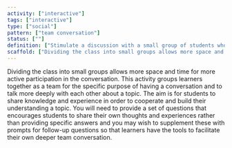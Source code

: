 ```yaml
---
activity: ["interactive"]
tags: ["interactive"]
type: ["social"]
pattern: ["team conversation"]
status: [""]
definition: ["Stimulate a discussion with a small group of students who are working towards a common goal. This doesn't have to be collaborative, but cooperative where students sharing their perspectives and resources but work individually on their own task."]
scaffold: ["Dividing the class into small groups allows more space and time for more active participation in the conversation. This activity groups learners together as a team for the specific purpose of having a conversation and to talk more deeply with each other about a topic. The aim is for students to share knowledge and experience in order to cooperate and build their understanding a topic. You will need to provide a set of questions that encourages students to share their own thoughts and experiences rather than providing specific answers and you may wish to supplement these with prompts for follow-up questions so that learners have the tools to facilitate their own deeper team conversation."]
---
```


Dividing the class into small groups allows more space and time for more active participation in the conversation. This activity groups learners together as a team for the specific purpose of having a conversation and to talk more deeply with each other about a topic. The aim is for students to share knowledge and experience in order to cooperate and build their understanding a topic. You will need to provide a set of questions that encourages students to share their own thoughts and experiences rather than providing specific answers and you may wish to supplement these with prompts for follow-up questions so that learners have the tools to facilitate their own deeper team conversation.
